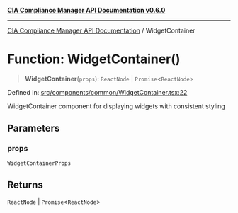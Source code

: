 [**CIA Compliance Manager API Documentation v0.6.0**](../README.md)

***

[CIA Compliance Manager API Documentation](../globals.md) / WidgetContainer

# Function: WidgetContainer()

> **WidgetContainer**(`props`): `ReactNode` \| `Promise`\<`ReactNode`\>

Defined in: [src/components/common/WidgetContainer.tsx:22](https://github.com/Hack23/cia-compliance-manager/blob/main/src/components/common/WidgetContainer.tsx#L22)

WidgetContainer component for displaying widgets with consistent styling

## Parameters

### props

`WidgetContainerProps`

## Returns

`ReactNode` \| `Promise`\<`ReactNode`\>
